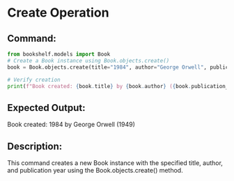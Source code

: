 # Create Operation
## Command:
```python
from bookshelf.models import Book
# Create a Book instance using Book.objects.create()
book = Book.objects.create(title="1984", author="George Orwell", publication_year=1949)

# Verify creation
print(f"Book created: {book.title} by {book.author} ({book.publication_year})")
```
## Expected Output:
Book created: 1984 by George Orwell (1949)
## Description:
This command creates a new Book instance with the specified title, author, and publication year using the Book.objects.create() method.
